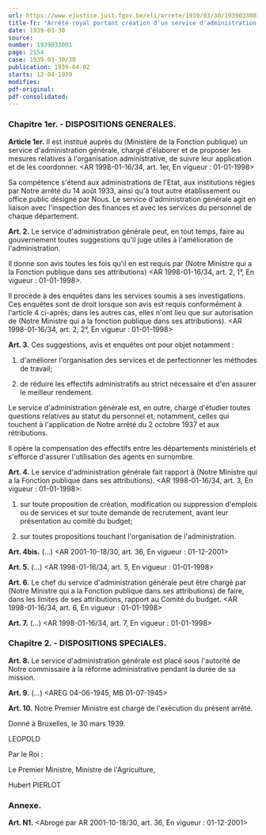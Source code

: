 ```yaml
---
url: https://www.ejustice.just.fgov.be/eli/arrete/1939/03/30/1939033001/justel
title-fr: "Arrêté royal portant création d'un service d'administration générale. Voir modification(s)"
date: 1939-03-30
source:
number: 1939033001
page: 2154
case: 1939-03-30/30
publication: 1939-04-02
starts: 12-04-1939
modifies:
pdf-original:
pdf-consolidated:
---
```


### Chapitre 1er. - DISPOSITIONS GENERALES.

**Article 1er.** Il est institué auprès du (Ministère de la Fonction publique) un service d'administration générale, chargé d'élaborer et de proposer les mesures relatives à l'organisation administrative, de suivre leur application et de les coordonner. <AR 1998-01-16/34, art. 1er,  En vigueur :  01-01-1998>

Sa compétence s'étend aux administrations de l'Etat, aux institutions régies par Notre arrêté du 14 août 1933, ainsi qu'à tout autre établissement ou office public désigné par Nous. Le service d'administration générale agit en liaison avec l'inspection des finances et avec les services du personnel de chaque département.

**Art. 2.** Le service d'administration générale peut, en tout temps, faire au gouvernement toutes suggestions qu'il juge utiles à l'amélioration de l'administration.

Il donne son avis toutes les fois qu'il en est requis par (Notre Ministre qui a la Fonction publique dans ses attributions) <AR 1998-01-16/34, art. 2, 1°,  En vigueur :  01-01-1998>.

Il procède à des enquêtes dans les services soumis à ses investigations. Ces enquêtes sont de droit lorsque son avis est requis conformément à l'article 4 ci-après; dans les autres cas, elles n'ont lieu que sur autorisation de (Notre Ministre qui a la fonction publique dans ses attributions). <AR 1998-01-16/34, art. 2, 2°,  En vigueur :  01-01-1998>

**Art. 3.** Ces suggestions, avis et enquêtes ont pour objet notamment :

1. d'améliorer l'organisation des services et de perfectionner les méthodes de travail;

2. de réduire les effectifs administratifs au strict nécessaire et d'en assurer le meilleur rendement.

Le service d'administration générale est, en outre, chargé d'étudier toutes questions relatives au statut du personnel et, notamment, celles qui touchent à l'application de Notre arrêté du 2 octobre 1937 et aux rétributions.

Il opère la compensation des effectifs entre les départements ministériels et s'efforce d'assurer l'utilisation des agents en surnombre.

**Art. 4.** Le service d'administration générale fait rapport à (Notre Ministre qui a la Fonction publique dans ses attributions). <AR 1998-01-16/34, art. 3,  En vigueur :  01-01-1998>:

1. sur toute proposition de création, modification ou suppression d'emplois ou de services et sur toute demande de recrutement, avant leur présentation au comité du budget;

2. sur toutes propositions touchant l'organisation de l'administration.

**Art. 4bis.** (...) <AR 2001-10-18/30, art. 36,  En vigueur :  01-12-2001>

**Art. 5.** (...) <AR 1998-01-16/34, art. 5,  En vigueur :  01-01-1998>

**Art. 6.** Le chef du service d'administration générale peut être chargé par (Notre Ministre qui a la Fonction publique dans ses attributions) de faire, dans les limites de ses attributions, rapport au Comité du budget. <AR 1998-01-16/34, art. 6,  En vigueur :  01-01-1998>

**Art. 7.** (...) <AR 1998-01-16/34, art. 7,  En vigueur :  01-01-1998>

### Chapitre 2. - DISPOSITIONS SPECIALES.

**Art. 8.** Le service d'administration générale est placé sous l'autorité de Notre commissaire à la réforme administrative pendant la durée de sa mission.

**Art. 9.** (...) <AREG 04-06-1945, MB 01-07-1945>

**Art. 10.** Notre Premier Ministre est chargé de l'exécution du présent arrêté.

Donné à Bruxelles, le 30 mars 1939.

LEOPOLD

Par le Roi :

Le Premier Ministre, Ministre de l'Agriculture,

Hubert PIERLOT

### Annexe.

**Art. N1.** <Abrogé par AR 2001-10-18/30, art. 36,  En vigueur :  01-12-2001>
